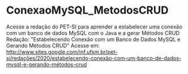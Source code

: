 # ConexaoMySQL_MetodosCRUD
Acesse a redação do PET-SI para aprender a estabelecer uma conexão com um banco de dados MySQL com o Java e a gerar Métodos CRUD
Redação: "Estabelecendo Conexão com um Banco de Dados MySQL e Gerando Métodos CRUD"
Acesse em: http://www.sites.google.com/inf.ufsm.br/pet-si/redações/2020/estabelecendo-conexão-com-um-banco-de-dados-mysql-e-gerando-métodos-crud
